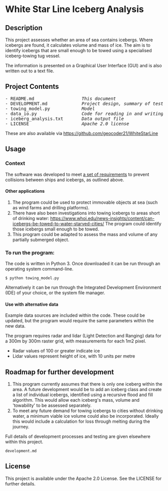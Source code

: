 # White Star Line Iceberg Analysis
 
## Description
This project assesses whether an area of sea contains icebergs.  Where icebergs are found, it calculates volume and mass of ice. 
The aim is to identify icebergs that are small enough to be towed using a specialised iceberg-towing tug vessel.

The information is presented on a Graphical User Interface (GUI) and is also written out to a text file.

## Project Contents
<pre>
- README.md                 <i> This document </i>
- DEVELOPMENT.md            <i> Project design, summary of testing, and ideas for further development</i>
- towing_model.py           <i> Model </i>
- data_io.py                <i> Code for reading in and writing out data </i>
- iceberg_analysis.txt      <i> Data output file </i>
- LICENSE                   <i> Apache 2.0 license </i>
</pre>
These are also available via https://github.com/geocoder21/WhiteStarLine 

## Usage

### Context
The software was developed to meet [a set of requirements](https://www.geog.leeds.ac.uk/courses/computing/study/core-python-odl2/assessment2/ice.html) to prevent collisions between ships and icebergs, as outlined above. 

#### Other applications
1. The program could be used to protect immovable objects at sea (such as wind farms and drilling platforms).  
2. There have also been investigations into towing icebergs to areas short of drinking water: https://www.whoi.edu/news-insights/content/can-icebergs-be-towed-to-water-starved-cities/ The program could identify those icebergs small enough to be towed.
3. This program could be adapted to assess the mass and volume of any partially submerged object.

### To run the program:
The code is written in Python 3. Once downloaded it can be run through an operating system command-line.
```
$ python towing_model.py
```
Alternatively it can be run through the Integrated Development Environment (IDE) of your choice, or the system file manager.

#### Use with alternative data
Example data sources are included within the code.  These could be updated, but the program would require the same parameters within the new data. 

The program requires radar and lidar (Light Detection and Ranging) data for a 300m by 300m raster grid, with measurements for each 1m2 pixel.
- Radar values of 100 or greater indicate ice
- Lidar values represent height of ice, with 10 units per metre

## Roadmap for further development
1. This program currently assumes that there is only one iceberg within the area.  A future development would be to add an iceberg class and create a list of individual icebergs, identified using a recursive flood and fill algorithm.  This would allow each iceberg's mass, volume and 'towability' to be assessed separately.
2. To meet any future demand for towing icebergs to cities without drinking water, a minimum viable ice volume could also be incorporated.  Ideally this would include a calculation for loss through melting during the journey.

Full details of development processes and testing are given elsewhere within this project.
```
development.md
```

## License
This project is available under the Apache 2.0 License.  See the LICENSE for further details.

